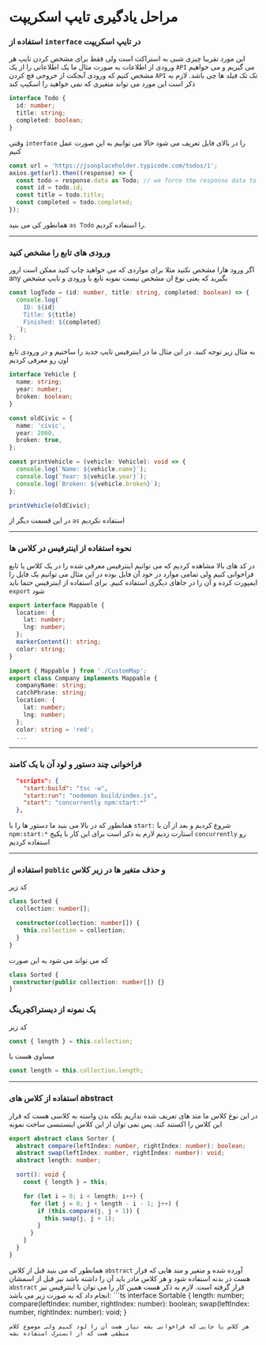 # مراحل یادگیری تایپ اسکریپت

### استفاده از `interface` در تایپ اسکریپت

این مورد تقریبا چیزی شبی به استراکت است ولی فقط برای مشخص کردن تایپ هر ورودی از اطلاعات به صورت مثال ما یک اطلاعاتی را از یک `API` می گیریم و می خواهیم مشخص کنیم که ورودی آبجکت از خروجی فچ کردن `API` تک تک فیلد ها چی باشد. لازم به ذکر است این مورد می تواند متغیری که نمی خواهید را اسکیپ کند

```ts
interface Todo {
  id: number;
  title: string;
  completed: boolean;
}
```
وقتی `interface` را در بالای فایل تعریف می شود حالا می توانیم به این صورت عمل کنیم

```ts
const url = 'https://jsonplaceholder.typicode.com/todos/1';
axios.get(url).then((response) => {
  const todo = response.data as Todo; // we force the response data to be in interface structure
  const id = todo.id;
  const title = todo.title;
  const completed = todo.completed;
});
```
همانطور کی می بنید `as Todo` را استفاده کردیم.

---

### ورودی های تابع را مشخص کنید
اگر ورود هارا مشخص نکنید مثلا برای مواردی که می خواهید چاپ کنید ممکن است ارور any بگیرید که یعنی نوع ان مشخص نیست نمونه تابع با ورودی و تایپ مشخص
```ts
const logTodo = (id: number, title: string, completed: boolean) => {
  console.log(`
    ID: ${id}
    Title: ${title}
    Finished: ${completed}
  `);
};
```

به مثال زیر توجه کنید. در این مثال ما در اینترفیس تایپ جدید را ساختیم و در ورودی تابع اون رو معرفی کردیم

```ts
interface Vehicle {
  name: string;
  year: number;
  broken: boolean;
}

const oldCivic = {
  name: 'civic',
  year: 2000,
  broken: true,
};

const printVehicle = (vehicle: Vehicle): void => {
  console.log(`Name: ${vehicle.name}`);
  console.log(`Year: ${vehicle.year}`);
  console.log(`Broken: ${vehicle.broken}`);
};

printVehicle(oldCivic);
```
در این قسمت دیگر از `as` استفاده نکردیم


---
### نحوه استفاده از اینترفیس در کلاس ها
در کد های بالا مشاهده کردیم که می توانیم اینترفیس معرفی شده را در یک کلاس یا تابع فراخوانی کنیم ولی تمامی موارد در خود آن فایل بوده در این مثال می توانیم یک فایل را ایمپورت کرده و آن را در جاهای دیگری استفاده کنیم. برای استفاده از اینترفیس حتما باید `export` شود 

```ts
export interface Mappable {
  location: {
    lat: number;
    lng: number;
  };
  markerContent(): string;
  color: string;
}

import { Mappable } from './CustomMap';
export class Company implements Mappable {
  companyName: string;
  catchPhrase: string;
  location: {
    lat: number;
    lng: number;
  };
  color: string = 'red';
  ...
```

---

### فراخوانی چند دستور و لود آن با یک کامند
```json
  "scripts": {
    "start:build": "tsc -w",
    "start:run": "nodemon build/index.js",
    "start": "concurrently npm:start:*"
  },
```

همانطور که در بالا می بنید ما دستور ها را با `start:` شروع کردیم و بعد از آن با `npm:start:*` استارت زدیم لازم به ذکر است برای این کار با پکیج `concurrently` رو استفاده کردیم  

---

### استفاده از `public` و حذف متغیر ها در زیر کلاس

کد زیر 

```ts
class Sorted {
  collection: number[];

  constructor(collection: number[]) {
    this.collection = collection;
  }
}
```
 که می تواند می شود به این صورت
 ```ts
 class Sorted {
  constructor(public collection: number[]) {}
}
```

### یک نمونه از دیستراکچرینگ

کد زیر 
```ts
const { length } = this.collection;
```
مساوی هست با 

```ts
const length = this.collection.length;
```


---

### استفاده از کلاس های abstract
در این نوع کلاس ما متد های تعریف شده نداریم بلکه بدن واسته به کلاسی هست که قرار این کلاس را اکستند کند. پس نمی توان از این کلاس اینستنسی ساخت
نمونه
```ts
export abstract class Sorter {
  abstract compare(leftIndex: number, rightIndex: number): boolean;
  abstract swap(leftIndex: number, rightIndex: number): void;
  abstract length: number;

  sort(): void {
    const { length } = this;

    for (let i = 0; i < length; i++) {
      for (let j = 0; j < length - i - 1; j++) {
        if (this.compare(j, j + 1)) {
          this.swap(j, j + 1);
        }
      }
    }
  }
}
```
همانطور که می بنید قبل از کلاس `abstract` آورده شده و متغیر و متد هایی که قرار هست در بدنه استفاده شود و هر کلاس مادر باید آن را داشته باشد نیز قبل از اسمشان `abstract` قرار گرفته است.
لازم به ذکر هست همین کار را می توان با اینترفیس نیز انجام داد که به صورت زیر می باشد:
‍‍‍```ts
interface Sortable {
  length: number;
  compare(leftIndex: number, rightIndex: number): boolean;
  swap(leftIndex: number, rightIndex: number): void;
}
```
هر کلاس یا جایی که فراخوانی بشه نیاز هست آن را لود کنیم ولی موضوع کلاس منطقی هست که از ابسترک استفاده بشه
